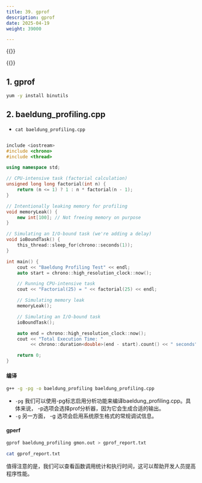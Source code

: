 ```yaml
---
title: 39. gprof
description: gprof
date: 2025-04-19
weight: 39000

---
```


<style>
th, td {
  border: 1px solid rgb(190, 190, 190);
}
</style>



{{<alert>}}


{{</alert>}}



## 1. gprof


```bash
yum -y install binutils

```


## 2. baeldung_profiling.cpp

- `cat baeldung_profiling.cpp`

```c++

include <iostream>
#include <chrono>
#include <thread>

using namespace std;

// CPU-intensive task (factorial calculation)
unsigned long long factorial(int n) {
    return (n <= 1) ? 1 : n * factorial(n - 1);
}

// Intentionally leaking memory for profiling
void memoryLeak() {
    new int[100]; // Not freeing memory on purpose
}

// Simulating an I/O-bound task (we're adding a delay)
void ioBoundTask() {
    this_thread::sleep_for(chrono::seconds(1));
}

int main() {
    cout << "Baeldung Profiling Test" << endl;
    auto start = chrono::high_resolution_clock::now();

    // Running CPU-intensive task
    cout << "Factorial(25) = " << factorial(25) << endl;

    // Simulating memory leak
    memoryLeak();

    // Simulating an I/O-bound task
    ioBoundTask();

    auto end = chrono::high_resolution_clock::now();
    cout << "Total Execution Time: "
         << chrono::duration<double>(end - start).count() << " seconds" << endl;

    return 0;
}
```


#### 编译

```bash
g++ -g -pg -o baeldung_profiling baeldung_profiling.cpp

```
- `-pg` 我们可以使用-pg标志启用分析功能来编译baeldung_profiling.cpp。具体来说，  -p选项会选择prof分析器，因为它会生成合适的输出。
- `-g` 另一方面，  -g 选项会启用系统原生格式的常规调试信息。



#### gperf

```bash
gprof baeldung_profiling gmon.out > gprof_report.txt

cat gprof_report.txt

```
值得注意的是，我们可以查看函数调用统计和执行时间，这可以帮助开发人员提高程序性能。







